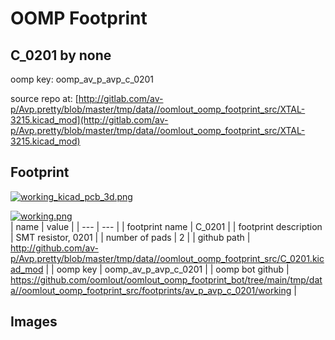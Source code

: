 # OOMP Footprint  
## C_0201  by none  
  
oomp key: oomp_av_p_avp_c_0201  
  
source repo at: [http://gitlab.com/av-p/Avp.pretty/blob/master/tmp/data//oomlout_oomp_footprint_src/XTAL-3215.kicad_mod](http://gitlab.com/av-p/Avp.pretty/blob/master/tmp/data//oomlout_oomp_footprint_src/XTAL-3215.kicad_mod)  
## Footprint  
  
[![working_kicad_pcb_3d.png](working_kicad_pcb_3d_600.png)](working_kicad_pcb_3d.png)  
  
[![working.png](working_600.png)](working.png)  
| name | value | 
| --- | --- | 
| footprint name | C_0201 | 
| footprint description | SMT resistor, 0201 | 
| number of pads | 2 | 
| github path | http://github.com/av-p/Avp.pretty/blob/master/tmp/data//oomlout_oomp_footprint_src/C_0201.kicad_mod | 
| oomp key | oomp_av_p_avp_c_0201 | 
| oomp bot github | https://github.com/oomlout/oomlout_oomp_footprint_bot/tree/main/tmp/data//oomlout_oomp_footprint_src/footprints/av_p_avp_c_0201/working | 
## Images  
